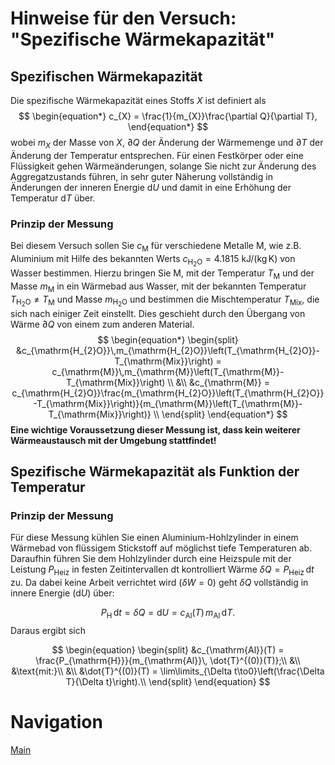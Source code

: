 # Hinweise für den Versuch: "Spezifische Wärmekapazität" 

##  Spezifischen Wärmekapazität

Die spezifische Wärmekapazität eines Stoffs $X$ ist definiert als
$$
\begin{equation*}
c_{X} = \frac{1}{m_{X}}\frac{\partial Q}{\partial T},
\end{equation*}
$$
wobei $m_{X}$ der Masse von $X$, $\partial Q$ der Änderung der Wärmemenge und $\partial T$ der Änderung der Temperatur entsprechen. Für einen Festkörper oder eine Flüssigkeit gehen Wärmeänderungen, solange Sie nicht zur Änderung des Aggregatzustands führen, in sehr guter Näherung vollständig in Änderungen der inneren Energie $\mathrm{d} U$ und damit in eine Erhöhung der Temperatur $\mathrm{d} T$ über. 

### Prinzip der Messung

Bei diesem Versuch sollen Sie $c_{\mathrm{M}}$ für verschiedene Metalle M, wie z.B. Aluminium mit Hilfe des bekannten Werts $c_{\mathrm{H_{2}O}}=4.1815\ \mathrm{kJ/(kg\,K)}$ von Wasser bestimmen. Hierzu bringen Sie M, mit der Temperatur $T_{\mathrm{M}}$ und der Masse $m_{\mathrm{M}}$ in ein Wärmebad aus Wasser, mit der bekannten Temperatur $T_{\mathrm{H_{2}O}}\neq T_{\mathrm{M}}$ und Masse $m_{\mathrm{H_{2}O}}$ und bestimmen die Mischtemperatur $T_{\mathrm{Mix}}$, die sich nach einiger Zeit einstellt. Dies geschieht durch den Übergang von Wärme $\partial Q$ von einem zum anderen Material. 
$$
\begin{equation*}
\begin{split}
&c_{\mathrm{H_{2}O}}\,m_{\mathrm{H_{2}O}}\left(T_{\mathrm{H_{2}O}}-T_{\mathrm{Mix}}\right) = c_{\mathrm{M}}\,m_{\mathrm{M}}\left(T_{\mathrm{M}}-T_{\mathrm{Mix}}\right) \\
&\\
&c_{\mathrm{M}} = c_{\mathrm{H_{2}O}}\frac{m_{\mathrm{H_{2}O}}\left(T_{\mathrm{H_{2}O}}-T_{\mathrm{Mix}}\right)}{m_{\mathrm{M}}\left(T_{\mathrm{M}}-T_{\mathrm{Mix}}\right)} \\
\end{split}
\end{equation*}
$$
**Eine wichtige Voraussetzung dieser Messung ist, dass kein weiterer Wärmeaustausch mit der Umgebung stattfindet!** 

## Spezifische Wärmekapazität als Funktion der Temperatur

### Prinzip der Messung

Für diese Messung kühlen Sie einen Aluminium-Hohlzylinder in einem Wärmebad von flüssigem Stickstoff auf möglichst tiefe Temperaturen ab. Daraufhin führen Sie dem Hohlzylinder durch eine Heizspule mit der Leistung $P_{\mathrm{Heiz}}$ in festen Zeitintervallen $\mathrm{dt}$ kontrolliert Wärme $\delta Q = P_{\mathrm{Heiz}}\,\mathrm{d}t$ zu. Da dabei keine Arbeit verrichtet wird ($\delta W=0$) geht $\delta Q$ vollständig in innere Energie ($\mathrm{d}U$) über:

$$
\begin{equation*}
P_{\mathrm{H}}\,\mathrm{d}t = \delta Q = \mathrm{d}U = c_{\mathrm{Al}}(T)\,m_{\mathrm{Al}}\,\mathrm{d} T.
\end{equation*}
$$
Daraus ergibt sich 

$$
\begin{equation}
\begin{split}
&c_{\mathrm{Al}}(T) = \frac{P_{\mathrm{H}}}{m_{\mathrm{Al}}\, \dot{T}^{(0)}(T)};\\ 
&\\
&\text{mit:}\\
&\\
&\dot{T}^{(0)}(T) = \lim\limits_{\Delta t\to0}\left(\frac{\Delta T}{\Delta t}\right).\\ 
\end{split}
\end{equation}
$$

# Navigation

[Main](https://gitlab.kit.edu/kit/etp-lehre/p2-praktikum/students/-/tree/main/Spezifische_Waermekapazitaet)
